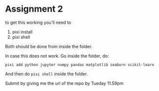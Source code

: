 # Assignment 2

to get this working you'll need to 
1. pixi install
2. pixi shell

Both should be done from inside the folder.

In case this does not work. Go inside the folder, do:

`pixi add python jupyter numpy pandas matplotlib seaborn scikit-learn`

And then do `pixi shell` inside the folder.

Submit by giving me the url of the repo by Tueday 11.59pm

